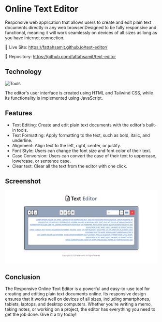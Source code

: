 # Online Text Editor

Responsive web application that allows users to create and edit plain text documents directly in any web browser.Designed to be fully responsive and functional, meaning it will work seamlessly on devices of all sizes as long as you have internet connection.

🔗 Live Site: https://fattahsamit.github.io/text-editor/

📜 Repository: https://github.com/fattahsamit/text-editor

## Technology

![Tools](https://skills.thijs.gg/icons?i=html,tailwind,js)

The editor's user interface is created using HTML and Tailwind CSS, while its functionality is implemented using JavaScript.

## Features

- Text Editing: Create and edit plain text documents with the editor's built-in tools.
- Text Formatting: Apply formatting to the text, such as bold, italic, and underline.
- Alignment: Align text to the left, right, center, or justify.
- Font Style: Users can change the font size and font color of their text.
- Case Conversion: Users can convert the case of their text to uppercase, lowercase, or sentence case.
- Clear text: Clear all the text from the editor with one click.

## Screenshot

![App Screenshot](https://raw.githubusercontent.com/fattahsamit/text-editor/main/images/editor.PNG)

## Conclusion

The Responsive Online Text Editor is a powerful and easy-to-use tool for creating and editing plain text documents online. Its responsive design ensures that it works well on devices of all sizes, including smartphones, tablets, laptops, and desktop computers. Whether you're writing a memo, taking notes, or working on a project, the editor has everything you need to get the job done. Give it a try today!

